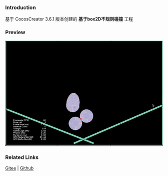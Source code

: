 ### Introduction

基于 CocosCreator 3.6.1 版本创建的 **基于box2D不规则碰撞** 工程

### Preview
![image](../../../gif/202211/2022110303.gif)

### Related Links
[Gitee](https://gitee.com/mirrors_cocos-creator/cocos-example-physics/tree/v3.x/2d/box2d/assets/cases/demo) | [Github](https://github.com/cocos/cocos-example-physics/tree/v3.x/2d/box2d/assets/cases/demo)